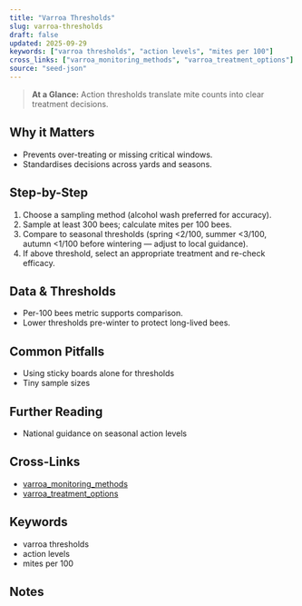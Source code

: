 ```yaml
---
title: "Varroa Thresholds"
slug: varroa-thresholds
draft: false
updated: 2025-09-29
keywords: ["varroa thresholds", "action levels", "mites per 100"]
cross_links: ["varroa_monitoring_methods", "varroa_treatment_options"]
source: "seed-json"
---
```


> **At a Glance:** Action thresholds translate mite counts into clear treatment decisions.

## Why it Matters
- Prevents over-treating or missing critical windows.
- Standardises decisions across yards and seasons.

## Step-by-Step
1) Choose a sampling method (alcohol wash preferred for accuracy).
2) Sample at least 300 bees; calculate mites per 100 bees.
3) Compare to seasonal thresholds (spring <2/100, summer <3/100, autumn <1/100 before wintering — adjust to local guidance).
4) If above threshold, select an appropriate treatment and re-check efficacy.

## Data & Thresholds
- Per-100 bees metric supports comparison.
- Lower thresholds pre-winter to protect long-lived bees.

## Common Pitfalls
- Using sticky boards alone for thresholds
- Tiny sample sizes

## Further Reading
- National guidance on seasonal action levels

## Cross-Links
- [varroa_monitoring_methods](/topics/varroa-monitoring-methods/)
- [varroa_treatment_options](/topics/varroa-treatment-options/)

## Keywords
- varroa thresholds
- action levels
- mites per 100

## Notes
